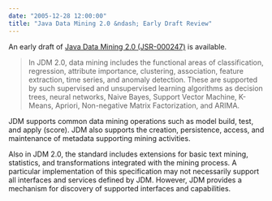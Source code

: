 ```yaml
---
date: "2005-12-28 12:00:00"
title: "Java Data Mining 2.0 &ndash; Early Draft Review"
---
```




An early draft of [Java Data Mining 2.0 (JSR-000247)](https://jcp.org/aboutJava/communityprocess/edr/jsr247/index.html) is available.

>  In JDM 2.0, data mining includes the functional areas of classification, regression, attribute importance, clustering, association, feature extraction, time series, and anomaly detection. These are supported by such supervised and unsupervised learning algorithms as decision trees, neural networks, Naive Bayes, Support Vector Machine, K-Means, Apriori, Non-negative Matrix Factorization, and ARIMA.

 JDM supports common data mining operations such as model build, test, and apply (score). JDM also supports the creation, persistence, access, and maintenance of metadata supporting mining activities.

 Also in JDM 2.0, the standard includes extensions for basic text mining, statistics, and transformations integrated with the mining process. A particular implementation of this specification may not necessarily support all interfaces and services defined by JDM. However, JDM provides a mechanism for discovery of supported interfaces and capabilities.




